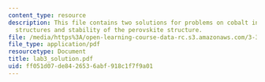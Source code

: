 ```yaml
---
content_type: resource
description: This file contains two solutions for problems on cobalt in HCP and FCC
  structures and stability of the perovskite structure.
file: /media/https%3A/open-learning-course-data-rc.s3.amazonaws.com/3-320-atomistic-computer-modeling-of-materials-sma-5107-spring-2005/ff051d07de8426536abf918c1f7f9a01_lab3_solution.pdf
file_type: application/pdf
resourcetype: Document
title: lab3_solution.pdf
uid: ff051d07-de84-2653-6abf-918c1f7f9a01
---
```

